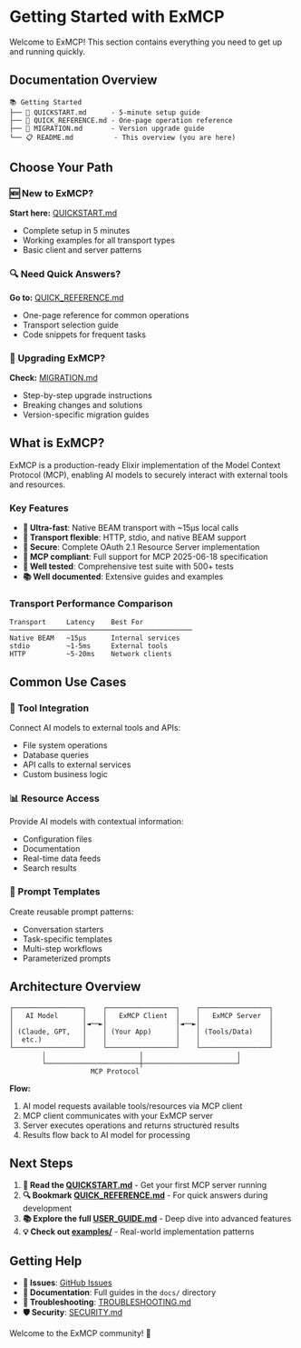 # Getting Started with ExMCP

Welcome to ExMCP! This section contains everything you need to get up and running quickly.

## Documentation Overview

```
📚 Getting Started
├── 🚀 QUICKSTART.md      - 5-minute setup guide
├── 📖 QUICK_REFERENCE.md - One-page operation reference  
├── 🔄 MIGRATION.md       - Version upgrade guide
└── 📋 README.md          - This overview (you are here)
```

## Choose Your Path

### 🆕 New to ExMCP?
**Start here:** [QUICKSTART.md](QUICKSTART.md)
- Complete setup in 5 minutes
- Working examples for all transport types
- Basic client and server patterns

### 🔍 Need Quick Answers?
**Go to:** [QUICK_REFERENCE.md](QUICK_REFERENCE.md)
- One-page reference for common operations
- Transport selection guide
- Code snippets for frequent tasks

### 🔄 Upgrading ExMCP?
**Check:** [MIGRATION.md](MIGRATION.md)
- Step-by-step upgrade instructions
- Breaking changes and solutions
- Version-specific migration guides

## What is ExMCP?

ExMCP is a production-ready Elixir implementation of the Model Context Protocol (MCP), enabling AI models to securely interact with external tools and resources.

### Key Features

- **🚀 Ultra-fast**: Native BEAM transport with ~15μs local calls
- **🔌 Transport flexible**: HTTP, stdio, and native BEAM support  
- **🔐 Secure**: Complete OAuth 2.1 Resource Server implementation
- **🎯 MCP compliant**: Full support for MCP 2025-06-18 specification
- **🧪 Well tested**: Comprehensive test suite with 500+ tests
- **📚 Well documented**: Extensive guides and examples

### Transport Performance Comparison

```
Transport     Latency    Best For
─────────────────────────────────────────────
Native BEAM   ~15μs      Internal services
stdio         ~1-5ms     External tools  
HTTP          ~5-20ms    Network clients
```

## Common Use Cases

### 🔧 Tool Integration
Connect AI models to external tools and APIs:
- File system operations
- Database queries  
- API calls to external services
- Custom business logic

### 📊 Resource Access
Provide AI models with contextual information:
- Configuration files
- Documentation
- Real-time data feeds
- Search results

### 💬 Prompt Templates
Create reusable prompt patterns:
- Conversation starters
- Task-specific templates
- Multi-step workflows
- Parameterized prompts

## Architecture Overview

```
┌─────────────────┐    ┌─────────────────┐    ┌─────────────────┐
│   AI Model      │    │   ExMCP Client  │    │   ExMCP Server  │
│                 │◄──►│                 │◄──►│                 │
│ (Claude, GPT,   │    │ (Your App)      │    │ (Tools/Data)    │
│  etc.)          │    │                 │    │                 │
└─────────────────┘    └─────────────────┘    └─────────────────┘
        │                       │                       │
        └───────────────────────┼───────────────────────┘
                    MCP Protocol
```

**Flow:**
1. AI model requests available tools/resources via MCP client
2. MCP client communicates with your ExMCP server
3. Server executes operations and returns structured results
4. Results flow back to AI model for processing

## Next Steps

1. **📖 Read the [QUICKSTART.md](QUICKSTART.md)** - Get your first MCP server running
2. **🔍 Bookmark [QUICK_REFERENCE.md](QUICK_REFERENCE.md)** - For quick answers during development  
3. **📚 Explore the full [USER_GUIDE.md](../guides/USER_GUIDE.md)** - Deep dive into advanced features
4. **💡 Check out [examples/](../../examples/)** - Real-world implementation patterns

## Getting Help

- **💬 Issues**: [GitHub Issues](https://github.com/example/ex_mcp/issues)
- **📖 Documentation**: Full guides in the `docs/` directory
- **🔧 Troubleshooting**: [TROUBLESHOOTING.md](../TROUBLESHOOTING.md)
- **🛡️ Security**: [SECURITY.md](../SECURITY.md)

Welcome to the ExMCP community! 🎉